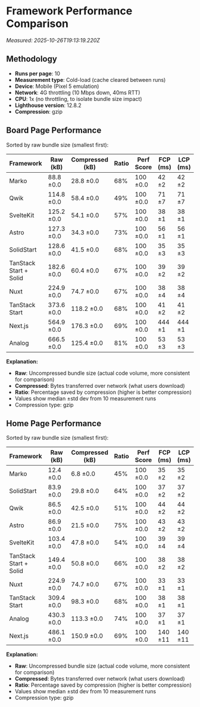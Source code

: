 # Framework Performance Comparison

*Measured: 2025-10-26T19:13:19.220Z*

## Methodology

- **Runs per page**: 10
- **Measurement type**: Cold-load (cache cleared between runs)
- **Device**: Mobile (Pixel 5 emulation)
- **Network**: 4G throttling (10 Mbps down, 40ms RTT)
- **CPU**: 1x (no throttling, to isolate bundle size impact)
- **Lighthouse version**: 12.8.2
- **Compression**: gzip

## Board Page Performance

Sorted by raw bundle size (smallest first):

| Framework | Raw (kB) | Compressed (kB) | Ratio | Perf Score | FCP (ms) | LCP (ms) |
|-----------|----------|----------------|-------|------------|----------|----------|
| Marko | 88.8 ±0.0 | 28.8 ±0.0 | 68% | 100 ±0.0 | 42 ±2 | 42 ±2 |
| Qwik | 114.8 ±0.0 | 58.4 ±0.0 | 49% | 100 ±0.0 | 71 ±7 | 71 ±7 |
| SvelteKit | 125.2 ±0.0 | 54.1 ±0.0 | 57% | 100 ±0.0 | 38 ±1 | 38 ±1 |
| Astro | 127.3 ±0.0 | 34.3 ±0.0 | 73% | 100 ±0.0 | 56 ±1 | 56 ±1 |
| SolidStart | 128.6 ±0.0 | 41.5 ±0.0 | 68% | 100 ±0.0 | 35 ±3 | 35 ±3 |
| TanStack Start + Solid | 182.6 ±0.0 | 60.4 ±0.0 | 67% | 100 ±0.0 | 39 ±2 | 39 ±2 |
| Nuxt | 224.9 ±0.0 | 74.7 ±0.0 | 67% | 100 ±0.0 | 38 ±4 | 38 ±4 |
| TanStack Start | 373.6 ±0.0 | 118.2 ±0.0 | 68% | 100 ±0.0 | 41 ±2 | 41 ±2 |
| Next.js | 564.9 ±0.0 | 176.3 ±0.0 | 69% | 100 ±0.0 | 444 ±1 | 444 ±1 |
| Analog | 666.5 ±0.0 | 125.4 ±0.0 | 81% | 100 ±0.0 | 53 ±3 | 53 ±3 |

**Explanation:**
- **Raw**: Uncompressed bundle size (actual code volume, more consistent for comparison)
- **Compressed**: Bytes transferred over network (what users download)
- **Ratio**: Percentage saved by compression (higher is better compression)
- Values show median ±std dev from 10 measurement runs
- Compression type: gzip

## Home Page Performance

Sorted by raw bundle size (smallest first):

| Framework | Raw (kB) | Compressed (kB) | Ratio | Perf Score | FCP (ms) | LCP (ms) |
|-----------|----------|----------------|-------|------------|----------|----------|
| Marko | 12.4 ±0.0 | 6.8 ±0.0 | 45% | 100 ±0.0 | 35 ±2 | 35 ±2 |
| SolidStart | 83.9 ±0.0 | 29.8 ±0.0 | 64% | 100 ±0.0 | 37 ±2 | 37 ±2 |
| Qwik | 86.5 ±0.0 | 42.5 ±0.0 | 51% | 100 ±0.0 | 44 ±2 | 44 ±2 |
| Astro | 86.9 ±0.0 | 21.5 ±0.0 | 75% | 100 ±0.0 | 43 ±2 | 43 ±2 |
| SvelteKit | 103.4 ±0.0 | 47.8 ±0.0 | 54% | 100 ±0.0 | 39 ±4 | 39 ±4 |
| TanStack Start + Solid | 149.4 ±0.0 | 50.8 ±0.0 | 66% | 100 ±0.0 | 38 ±2 | 38 ±2 |
| Nuxt | 224.9 ±0.0 | 74.7 ±0.0 | 67% | 100 ±0.0 | 33 ±1 | 33 ±1 |
| TanStack Start | 309.4 ±0.0 | 98.3 ±0.0 | 68% | 100 ±0.0 | 38 ±1 | 38 ±1 |
| Analog | 430.3 ±0.0 | 113.3 ±0.0 | 74% | 100 ±0.0 | 37 ±1 | 37 ±1 |
| Next.js | 486.1 ±0.0 | 150.9 ±0.0 | 69% | 100 ±0.0 | 140 ±11 | 140 ±11 |

**Explanation:**
- **Raw**: Uncompressed bundle size (actual code volume, more consistent for comparison)
- **Compressed**: Bytes transferred over network (what users download)
- **Ratio**: Percentage saved by compression (higher is better compression)
- Values show median ±std dev from 10 measurement runs
- Compression type: gzip

